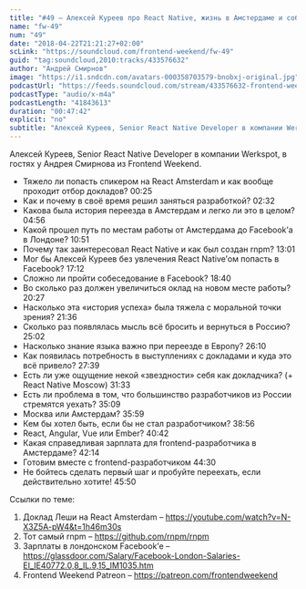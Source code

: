 ```yaml
---
title: "#49 – Алексей Куреев про React Native, жизнь в Амстердаме и собеседование в Facebook"
name: "fw-49"
num: "49"
date: "2018-04-22T21:21:27+02:00"
scLink: "https://soundcloud.com/frontend-weekend/fw-49"
guid: "tag:soundcloud,2010:tracks/433576632"
author: "Андрей Смирнов"
image: "https://i1.sndcdn.com/avatars-000358703579-bnobxj-original.jpg"
podcastUrl: "https://feeds.soundcloud.com/stream/433576632-frontend-weekend-fw-49.m4a"
podcastType: "audio/x-m4a"
podcastLength: "41843613"
duration: "00:47:42"
explicit: "no"
subtitle: "Алексей Куреев, Senior React Native Developer в компании Werkspot, в гостях у Андрея Смирнова из Frontend Weekend. "
---
```

Алексей Куреев, Senior React Native Developer в компании Werkspot, в гостях у Андрея Смирнова из Frontend Weekend. 

- Тяжело ли попасть спикером на React Amsterdam и как вообще проходит отбор докладов? <timecode>00:25</timecode>
- Как и почему в своё время решил заняться разработкой? <timecode>02:32</timecode>
- Какова была история переезда в Амстердам и легко ли это в целом? <timecode>04:56</timecode>
- Какой прошел путь по местам работы от Амстердама до Facebook’а в Лондоне? <timecode>10:51</timecode>
- Почему так заинтересовал React Native и как был создан rnpm? <timecode>13:01</timecode>
- Мог бы Алексей Куреев без увлечения React Native’ом попасть в Facebook? <timecode>17:12</timecode>
- Сложно ли пройти собеседование в Facebook? <timecode>18:40</timecode>
- Во сколько раз должен увеличиться оклад на новом месте работы? <timecode>20:27</timecode>
- Насколько эта «история успеха» была тяжела с моральной точки зрения? <timecode>21:36</timecode>
- Сколько раз появлялась мысль всё бросить и вернуться в Россию? <timecode>25:02</timecode>
- Насколько знание языка важно при переезде в Европу? <timecode>26:10</timecode>
- Как появилась потребность в выступлениях с докладами и куда это всё привело? <timecode>27:39</timecode>
- Есть ли уже ощущение некой «звездности» себя как докладчика? (+ React Native Moscow) <timecode>31:33</timecode>
- Есть ли проблема в том, что большинство разработчиков из России стремятся уехать? <timecode>35:09</timecode>
- Москва или Амстердам? <timecode>35:59</timecode>
- Кем бы хотел быть, если бы не стал разработчиком? <timecode>38:56</timecode>
- React, Angular, Vue или Ember? <timecode>40:42</timecode>
- Какая справедливая зарплата для frontend-разработчика в Амстердаме? <timecode>42:14</timecode>
- Готовим вместе с frontend-разработчиком <timecode>44:30</timecode>
- Не бойтесь сделать первый шаг и пробуйте переехать, если действительно хотите! <timecode>45:50</timecode>

Ссылки по теме:
1) Доклад Леши на React Amsterdam – https://youtube.com/watch?v=N-X3Z5A-pW4&t=1h46m30s
2) Тот самый rnpm  – https://github.com/rnpm/rnpm
3) Зарплаты в лондонском Facebook’е – https://glassdoor.com/Salary/Facebook-London-Salaries-EI_IE40772.0,8_IL.9,15_IM1035.htm
4) Frontend Weekend Patreon – https://patreon.com/frontendweekend